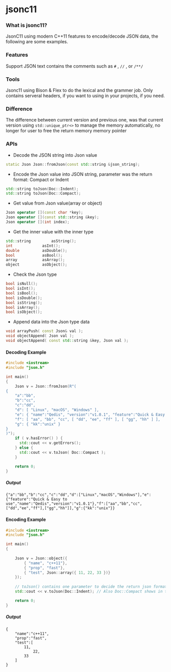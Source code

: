 # jsonc11



### What is jsonc11?

JsonC11 using modern C++11 features to encode/decode JSON data, the following are some examples.



### Features

Support JSON text contains the comments such as `#` , `//` , or `/**/`



### Tools

Jsonc11 using Bison & Flex to do the lexical and the grammer job. Only contains serveral headers, if you want to using in your projects, if you need.



### Difference

The difference between current version and previous one, was that current version using `std::unique_ptr<>` to manage the memory automatically, no longer for user to free the return memory memory pointer



### APIs

- Decode the JSON string into Json value

```C++
static Json Json::fromJson(const std::string &json_string);
```



- Encode the Json value into JSON string, parameter was the return format: Compact or Indent

```C++
std::string toJson(Doc::Indent);
std::string toJson(Doc::Compact);
```



- Get value from Json value(array or object)

```C++
Json operator [](const char *key);
Json operator [](const std::string &key);
Json operator [](int index);
```



- Get the inner value with the inner type

```c++
std::string 	 	asString();
int 			asInt();
double  		asDouble();
bool 	  		asBool();
array 			asArray();
object  		asObject();
```



- Check the Json type

```c++
bool isNull();
bool isInt();
bool isBool();
bool isDouble();
bool isString();
bool isArray();
bool isObject();
```



- Append data into the Json type data

```C++
void arrayPush( const Json& val );
void objectAppend( Json val );
void objectAppend( const std::string &key, Json val );
```



#### Decoding Example

```C++
#include <iostream>
#include "json.h"

int main()
{
    Json v = Json::fromJson(R"(
{
    "a":"bb",
    "b":"cc",
    "c":"dd",
    "d": [ "Linux", "macOS", "Windows" ],
    "e": { "name":"Qedis", "version":"v1.0.1", "feature":"Quick & Easy for using" },
    "f": [ "aa", "bb", "cc", [ "dd", "ee", "ff" ], [ "gg", "hh" ] ],
    "g": { "kk":"unix" }
}
)");
    if ( v.hasError() ) {
      std::cout << v.getErrors();
    } else {
      std::cout << v.toJson( Doc::Compact );
    }

    return 0;
}
```

##### Output

```
{"a":"bb","b":"cc","c":"dd","d":["Linux","macOS","Windows"],"e":{"feature":"Quick & Easy to use","name":"Qedis","version":"v1.0.1"},"f":["aa","bb","cc",["dd","ee","ff"],["gg","hh"]],"g":{"kk":"unix"}}
```



#### Encoding Example

```C++
#include <iostream>
#include "json.h"

int main()
{
    
    Json v = Json::object({
        { "name", "c++11"},
        { "prop", "fast"},
        { "test", Json::array({ 11, 22, 33 })}
    });
    
  	// toJson() contains one parameter to decide the return json format compact or indent
    std::cout << v.toJson(Doc::Indent); // Also Doc::Compact shows in the previous example

    return 0;
}
```

##### Output

```
{
	"name":"c++11",
	"prop":"fast",
	"test":[
	    11,
            22,
	    33
	]
}
```

